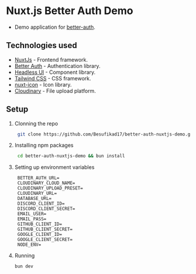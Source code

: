 # Nuxt.js Better Auth Demo

- Demo application for <a href="">better-auth</a>.

## Technologies used

- [NuxtJs](https://nuxt.com/) - Frontend framework.
- [Better Auth](https://www.better-auth.com/) - Authentication library.
- [Headless UI](https://headlessui.com/) - Component library.
- [Tailwind CSS](https://tailwindcss.com/) - CSS framework.
- [nuxt-icon](https://nuxt.com/modules/icons) - Icon library.
- [Cloudinary](https://cloudinary.com/) - File upload platform.

## Setup

1. Clonning the repo
   
   ```bash
    git clone https://github.com/Besufikad17/better-auth-nuxtjs-demo.git
   ```

2. Installing npm packages
   
   ```bash
    cd better-auth-nuxtjs-demo && bun install
    ```

3. Setting up environment variables

   ```.env
    BETTER_AUTH_URL=
    CLOUDINARY_CLOUD_NAME=
    CLOUDINARY_UPLOAD_PRESET=
    CLOUDINARY_URL=
    DATABASE_URL=
    DISCORD_CLIENT_ID=
    DISCORD_CLIENT_SECRET=
    EMAIL_USER=
    EMAIL_PASS=
    GITHUB_CLIENT_ID=
    GITHUB_CLIENT_SECRET=
    GOOGLE_CLIENT_ID=
    GOOGLE_CLIENT_SECRET=
    NODE_ENV=
   ```
4. Running
    ```bash 
    bun dev
    ```